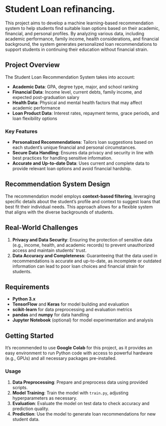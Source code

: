 # Student Loan refinancing.

This project aims to develop a machine learning-based recommendation system to help students find suitable loan options based on their academic, financial, and personal profiles. By analyzing various data, including academic performance, family income, health considerations, and financial background, the system generates personalized loan recommendations to support students in continuing their education without financial strain.

## Project Overview

The Student Loan Recommendation System takes into account:
- **Academic Data**: GPA, degree type, major, and school ranking
- **Financial Data**: Income level, current debts, family income, and expected post-graduation salary
- **Health Data**: Physical and mental health factors that may affect academic performance
- **Loan Product Data**: Interest rates, repayment terms, grace periods, and loan flexibility options

### Key Features
- **Personalized Recommendations**: Tailors loan suggestions based on each student’s unique financial and personal circumstances.
- **Secure Data Handling**: Ensures data privacy and security in line with best practices for handling sensitive information.
- **Accurate and Up-to-date Data**: Uses current and complete data to provide relevant loan options and avoid financial hardship.

## Recommendation System Design

The recommendation model employs **context-based filtering**, leveraging specific details about the student’s profile and context to suggest loans that best fit their individual needs. This approach allows for a flexible system that aligns with the diverse backgrounds of students.

## Real-World Challenges

1. **Privacy and Data Security**: Ensuring the protection of sensitive data (e.g., income, health, and academic records) to prevent unauthorized access and maintain students' trust.
2. **Data Accuracy and Completeness**: Guaranteeing that the data used in recommendations is accurate and up-to-date, as incomplete or outdated information can lead to poor loan choices and financial strain for students.

## Requirements

- **Python 3.x**
- **TensorFlow** and **Keras** for model building and evaluation
- **scikit-learn** for data preprocessing and evaluation metrics
- **pandas** and **numpy** for data handling
- **Jupyter Notebook** (optional) for model experimentation and analysis

## Getting Started


It’s recommended to use **Google Colab** for this project, as it provides an easy environment to run Python code with access to powerful hardware (e.g., GPUs) and all necessary packages pre-installed.


### Usage
1. **Data Preprocessing**: Prepare and preprocess data using provided scripts.
2. **Model Training**: Train the model with `train.py`, adjusting hyperparameters as necessary.
3. **Evaluation**: Evaluate the model on test data to check accuracy and prediction quality.
4. **Prediction**: Use the model to generate loan recommendations for new student data.

